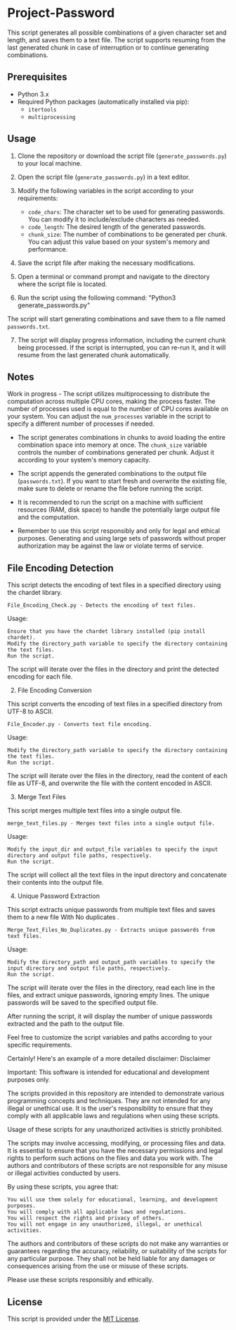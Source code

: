 # Project-Password
This script generates all possible combinations of a given character set and length, and saves them to a text file.
The script supports resuming from the last generated chunk in case of interruption or to continue generating combinations.

## Prerequisites

- Python 3.x
- Required Python packages (automatically installed via pip):
  - `itertools`
  - `multiprocessing`

## Usage

1. Clone the repository or download the script file (`generate_passwords.py`) to your local machine.

2. Open the script file (`generate_passwords.py`) in a text editor.

3. Modify the following variables in the script according to your requirements:

   - `code_chars`: The character set to be used for generating passwords. You can modify it to include/exclude characters as needed.
   - `code_length`: The desired length of the generated passwords.
   - `chunk_size`: The number of combinations to be generated per chunk. You can adjust this value based on your system's memory and performance.

4. Save the script file after making the necessary modifications.

5. Open a terminal or command prompt and navigate to the directory where the script file is located.

6. Run the script using the following command: "Python3 generate_passwords.py"

The script will start generating combinations and save them to a file named `passwords.txt`.

7. The script will display progress information, including the current chunk being processed. If the script is interrupted, you can re-run it, and it will resume from the last generated chunk automatically.

## Notes

Work in progress - The script utilizes multiprocessing to distribute the computation across multiple CPU cores, making the process faster. The number of processes used is equal to the number of CPU cores available on your system. You can adjust the `num_processes` variable in the script to specify a different number of processes if needed.

- The script generates combinations in chunks to avoid loading the entire combination space into memory at once. The `chunk_size` variable controls the number of combinations generated per chunk. Adjust it according to your system's memory capacity.

- The script appends the generated combinations to the output file (`passwords.txt`). If you want to start fresh and overwrite the existing file, make sure to delete or rename the file before running the script.

- It is recommended to run the script on a machine with sufficient resources (RAM, disk space) to handle the potentially large output file and the computation.

- Remember to use this script responsibly and only for legal and ethical purposes. Generating and using large sets of passwords without proper authorization may be against the law or violate terms of service.

## File Encoding Detection

This script detects the encoding of text files in a specified directory using the chardet library.

    File_Encoding_Check.py - Detects the encoding of text files.

Usage:

    Ensure that you have the chardet library installed (pip install chardet).
    Modify the directory_path variable to specify the directory containing the text files.
    Run the script.

The script will iterate over the files in the directory and print the detected encoding for each file.

2. File Encoding Conversion

This script converts the encoding of text files in a specified directory from UTF-8 to ASCII.

    File_Encoder.py - Converts text file encoding.

Usage:

    Modify the directory_path variable to specify the directory containing the text files.
    Run the script.

The script will iterate over the files in the directory, read the content of each file as UTF-8, and overwrite the file with the content encoded in ASCII.

3. Merge Text Files

This script merges multiple text files into a single output file.

    merge_text_files.py - Merges text files into a single output file.

Usage:

    Modify the input_dir and output_file variables to specify the input directory and output file paths, respectively.
    Run the script.

The script will collect all the text files in the input directory and concatenate their contents into the output file.

4. Unique Password Extraction

This script extracts unique passwords from multiple text files and saves them to a new file With No duplicates .

    Merge_Text_Files_No_Duplicates.py - Extracts unique passwords from text files.

Usage:

    Modify the directory_path and output_path variables to specify the input directory and output file paths, respectively.
    Run the script.

The script will iterate over the files in the directory, read each line in the files, and extract unique passwords, ignoring empty lines. The unique passwords will be saved to the specified output file.

After running the script, it will display the number of unique passwords extracted and the path to the output file.

Feel free to customize the script variables and paths according to your specific requirements.

Certainly! Here's an example of a more detailed disclaimer:
Disclaimer

Important: This software is intended for educational and development purposes only.

The scripts provided in this repository are intended to demonstrate various programming concepts and techniques. They are not intended for any illegal or unethical use. It is the user's responsibility to ensure that they comply with all applicable laws and regulations when using these scripts.

Usage of these scripts for any unauthorized activities is strictly prohibited.

The scripts may involve accessing, modifying, or processing files and data. It is essential to ensure that you have the necessary permissions and legal rights to perform such actions on the files and data you work with. The authors and contributors of these scripts are not responsible for any misuse or illegal activities conducted by users.

By using these scripts, you agree that:

    You will use them solely for educational, learning, and development purposes.
    You will comply with all applicable laws and regulations.
    You will respect the rights and privacy of others.
    You will not engage in any unauthorized, illegal, or unethical activities.

The authors and contributors of these scripts do not make any warranties or guarantees regarding the accuracy, reliability, or suitability of the scripts for any particular purpose. They shall not be held liable for any damages or consequences arising from the use or misuse of these scripts.

Please use these scripts responsibly and ethically.

## License

This script is provided under the [MIT License](LICENSE).

